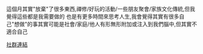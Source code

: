 
這個月其實"放棄"了很多東西,禪修/好玩的活動/一些朋友聚會/家族文化傳統,但我覺得這些都是我需要做的
也是有更多時間來思考人生,我會覺得其實有很多自己"想做"的事其實可能是社會/家庭/他人有形無形附加或注入到我們腦中,但其實不適合自己

[社群連結](https://line.me/ti/g2/VO3CAqc7Rs61wVJl1Dyp_GGFkMlpOOefSgT0cw?utm_source=invitation&utm_medium=link_copy&utm_campaign=default)
